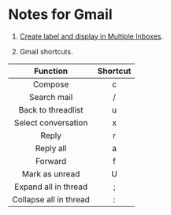 # Notes for Gmail

1. [Create label and display
in Multiple Inboxes](https://blog.hubspot.com/sales/email-multiple-inboxes).

2. Gmail shortcuts.

| Function     |    Shortcut |
|:------------:|:-----------:|
| Compose                | c |
| Search mail            | / |
| Back to threadlist     | u |
| Select conversation    | x |
| Reply                  | r |
| Reply all              | a |
| Forward                | f |
| Mark as unread         | U |
| Expand all in thread   | ; |
| Collapse all in thread | : |
